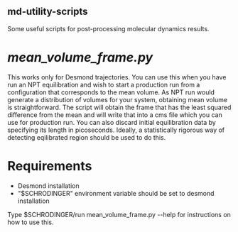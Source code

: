 ## md-utility-scripts
Some useful scripts for post-processing molecular dynamics results. 
# *mean_volume_frame.py*
This works only for Desmond trajectories. You can use this when you have run an NPT equilibration and wish to start a production run from a configuration that corresponds to the mean volume. As NPT run would generate a distribution of volumes for your system, obtaining mean volume is straightforward. The script will obtain the frame that has the least squared difference from the mean and will write that into a cms file which you can use for production run. 
You can also discard initial equilibration data by specifying its length in picoseconds.
Ideally, a statistically rigorous way of detecting eqilibrated region should be used to do this. 

# Requirements
* Desmond installation 
* "$SCHRODINGER" environment variable should be set to desmond installation

Type $SCHRODINGER/run mean_volume_frame.py --help for instructions on how to use this. 